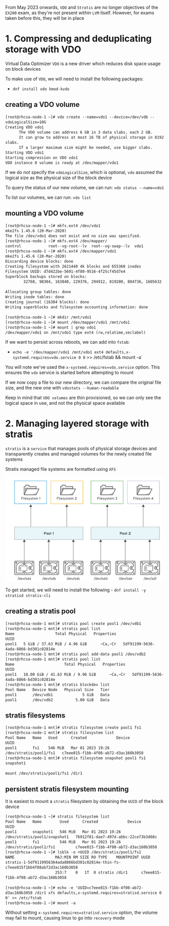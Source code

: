 From May 2023 onwards, `VDO` and `Stratis` are no longer objectives of the `EX200` exam, as they're not present within `LVM` itself. However, for exams taken before this, they will be in place

# 1. Compressing and deduplicating storage with VDO

Virtual Data Optimizer `VDO` is a new driver which reduces disk space usage on block devices

To make use of `VDO`, we will need to install the following packages:
* `dnf install vdo kmod-kvdo`

## creating a VDO volume

```
[root@rhcsa-node-1 ~]# vdo create --name=vdo1 --device=/dev/vdb --vdoLogicalSize=10G
Creating VDO vdo1                                                                   
      The VDO volume can address 6 GB in 3 data slabs, each 2 GB.                   
      It can grow to address at most 16 TB of physical storage in 8192 slabs.       
      If a larger maximum size might be needed, use bigger slabs.                   
Starting VDO vdo1                                                                   
Starting compression on VDO vdo1                                                    
VDO instance 0 volume is ready at /dev/mapper/vdo1                                  
```
If we do not specify the `vdoLogicalSize`, which is optional, `vdo` assumed the logical size as the physical size of the block device

To query the status of our new volume, we can run: `vdo status --name=vdo1`

To list our volumes, we can run: `vdo list`

## mounting a VDO volume
```
[root@rhcsa-node-1 ~]# mkfs.ext4 /dev/vdo1                           
mke2fs 1.45.6 (20-Mar-2020)                                          
The file /dev/vdo1 does not exist and no size was specified.         
[root@rhcsa-node-1 ~]# mkfs.ext4 /dev/mapper/                        
control            root--vg-root--lv  root--vg-swap--lv  vdo1        
[root@rhcsa-node-1 ~]# mkfs.ext4 /dev/mapper/vdo1                    
mke2fs 1.45.6 (20-Mar-2020)                                          
Discarding device blocks: done                                       
Creating filesystem with 2621440 4k blocks and 655360 inodes         
Filesystem UUID: d7d422be-5691-4f80-9516-4f25cf45d7e4                
Superblock backups stored on blocks:                                 
        32768, 98304, 163840, 229376, 294912, 819200, 884736, 1605632
                                                                     
Allocating group tables: done                                        
Writing inode tables: done                                           
Creating journal (16384 blocks): done                                
Writing superblocks and filesystem accounting information: done      
                                                                     
[root@rhcsa-node-1 ~]# mkdir /mnt/vdo1                               
[root@rhcsa-node-1 ~]# mount /dev/mapper/vdo1 /mnt/vdo1              
[root@rhcsa-node-1 ~]# mount | grep vdo1                             
/dev/mapper/vdo1 on /mnt/vdo1 type ext4 (rw,relatime,seclabel)       
```

If we want to persist across reboots, we can add into `fstab`:
* `echo -e '/dev/mapper/vdo1 /mnt/vdo1 ext4 defaults,x-systemd.requires=vdo.service 0 0` >> /etc/fstab && mount -a`

You will note we've used the `x-systemd.requires=vdo.service` option. This ensures the `vdo` service is started before attempting to mount

If we now copy a file to our new directory, we can compare the original file size, and the new one with `vdostats --human-readable`

Keep in mind that `VDO volumes` are thin provisioned, so we can only see the logical space in use, and not the physical space available

# 2. Managing layered storage with stratis

`stratis` is a `service` that manages pools of physical storage devices and transparently creates and managed volumes for the newly created file systems

Stratis managed file systems are formatted uxing `XFS`

![stratis](stratis.png)

To get started, we will need to install the following - `dnf install -y stratisd stratis-cli`

## creating a stratis pool
```
[root@rhcsa-node-1 mnt]# stratis pool create pool1 /dev/vdb1                                
[root@rhcsa-node-1 mnt]# stratis pool list                                                  
Name                  Total Physical   Properties                                   UUID    
pool1   5 GiB / 37.63 MiB / 4.96 GiB      ~Ca,~Cr   5df91199-5636-4ada-8866-bd301c02814e    
[root@rhcsa-node-1 mnt]# stratis pool add-data pool1 /dev/vdb2                              
[root@rhcsa-node-1 mnt]# stratis pool list                                                  
Name                      Total Physical   Properties                                   UUID
pool1   10.00 GiB / 41.63 MiB / 9.96 GiB      ~Ca,~Cr   5df91199-5636-4ada-8866-bd301c02814e
[root@rhcsa-node-1 mnt]# stratis blockdev list                                              
Pool Name   Device Node   Physical Size   Tier                                              
pool1       /dev/vdb1             5 GiB   Data                                              
pool1       /dev/vdb2          5.00 GiB   Data                                              
```

## stratis filesystems
```
[root@rhcsa-node-1 mnt]# stratis filesystem create pool1 fs1
[root@rhcsa-node-1 mnt]# stratis filesystem list
Pool Name   Name   Used      Created             Device                   UUID                                
pool1       fs1    546 MiB   Mar 01 2023 19:26   /dev/stratis/pool1/fs1   c7eee815-f1bb-4f08-ab72-d3ac160b3058
[root@rhcsa-node-1 mnt]# stratis filesystem snapshot pool1 fs1 snapshot1

mount /dev/stratis/pool1/fs1 /dir1
```

## persistent stratis filesystem mounting
It is easiest to mount a `stratis` filesystem by obtaining the `UUID` of the block device
```
[root@rhcsa-node-1 ~]# stratis filesystem list
Pool Name   Name        Used      Created             Device                         UUID                                
pool1       snapshot1   546 MiB   Mar 01 2023 19:26   /dev/stratis/pool1/snapshot1   76912f81-dae7-497d-abbc-22ce73b3d68c
pool1       fs1         546 MiB   Mar 01 2023 19:26   /dev/stratis/pool1/fs1         c7eee815-f1bb-4f08-ab72-d3ac160b3058
[root@rhcsa-node-1 ~]# lsblk -o +UUID /dev/stratis/pool1/fs1
NAME                  MAJ:MIN RM SIZE RO TYPE    MOUNTPOINT UUID
stratis-1-5df9119956364ada8866bd301c02814e-thin-fs-c7eee815f1bb4f08ab72d3ac160b3058
                      253:7    0   1T  0 stratis /dir1      c7eee815-f1bb-4f08-ab72-d3ac160b3058

[root@rhcsa-node-1 ~]# echo -e 'UUID=c7eee815-f1bb-4f08-ab72-d3ac160b3058 /dir1 xfs defaults,x-systemd.requires=stratisd.service 0 0' >> /etc/fstab
[root@rhcsa-node-1 ~]# mount -a
```
Without setting `x-systemd.requires=stratisd.service` option, the volume may fail to mount, causing linux to go into `recovery` mode
